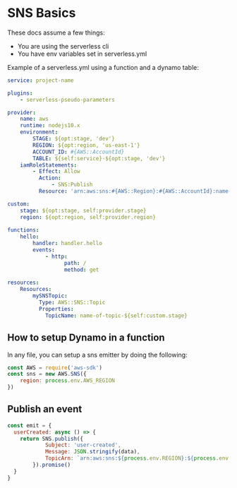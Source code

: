# SNS Basics

These docs assume a few things:
- You are using the serverless cli
- You have env variables set in serverless.yml

Example of a serverless.yml using a function and a dynamo table:
```yml
service: project-name

plugins:
    - serverless-pseudo-parameters

provider:
    name: aws
    runtime: nodejs10.x
    environment:
        STAGE: ${opt:stage, 'dev'}
        REGION: ${opt:region, 'us-east-1'}
        ACCOUNT_ID: #{AWS::AccountId}
        TABLE: ${self:service}-${opt:stage, 'dev'}
    iamRoleStatements:
        - Effect: Allow
          Action:
              - SNS:Publish
          Resource: 'arn:aws:sns:#{AWS::Region}:#{AWS::AccountId}:name-of-topic'

custom:
    stage: ${opt:stage, self:provider.stage}
    region: ${opt:region, self:provider.region}
    
functions:
    hello:
        handler: handler.hello
        events:
            - http:
                  path: /
                  method: get
                  
resources:
    Resources:
        mySNSTopic:
          Type: AWS::SNS::Topic
          Properties:
            TopicName: name-of-topic-${self:custom.stage}
```

## How to setup Dynamo in a function
In any file, you can setup a sns emitter by doing the following:
```js
const AWS = require('aws-sdk')
const sns = new AWS.SNS({
    region: process.env.AWS_REGION
})
```

## Publish an event
```js
const emit = {
  userCreated: async () => {
    return SNS.publish({
            Subject: 'user-created',
            Message: JSON.stringify(data),
            TopicArn: `arn:aws:sns:${process.env.REGION}:${process.env.ACCOUNT_ID}:user-created`
        }).promise()
  }
}
```
